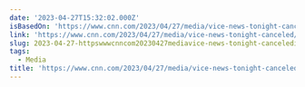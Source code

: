 ```yaml
---
date: '2023-04-27T15:32:02.000Z'
isBasedOn: 'https://www.cnn.com/2023/04/27/media/vice-news-tonight-canceled/index.html'
link: 'https://www.cnn.com/2023/04/27/media/vice-news-tonight-canceled/index.html'
slug: 2023-04-27-httpswwwcnncom20230427mediavice-news-tonight-canceledindexhtml
tags:
  - Media
title: 'https://www.cnn.com/2023/04/27/media/vice-news-tonight-canceled/index.html'
---
```


